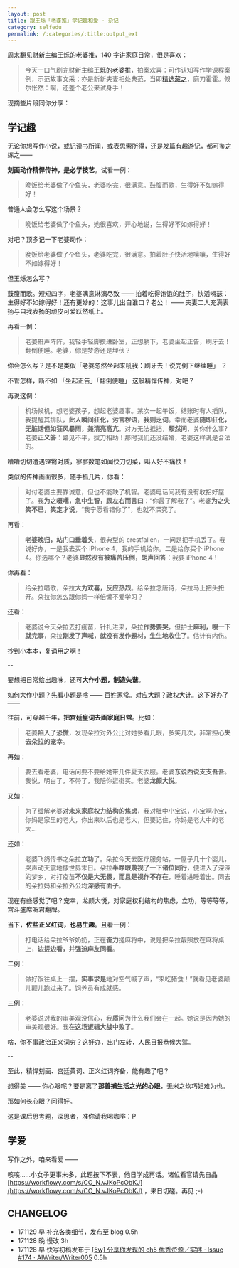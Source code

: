 ```yaml
---
layout: post
title: 跟王烁「老婆推」学记趣和爱 · 杂记
category: selfedu
permalink: /:categories/:title:output_ext
---
```



周末翻见财新主编王烁的老婆推，140 字讲家庭日常，很是喜欢：

>今天一口气刷完财新主编[王烁的老婆推](http://blog.sina.com.cn/s/articlelist_1640307671_0_1.html)，拍案欢喜：可作认知写作学课程案例，示范故事文采；亦是新新夫妻相处典范，当即[精选藏之](https://workflowy.com/s/CO_N.3qiR2I8Pry)，磨刀霍霍。倏尔怅然：啊，还差个老公来试身手！

现摘些片段同你分享：  

<!-- more --> 

## 学记趣

无论你想写作小说，或记读书所闻，或表思索所得，还是发篇有趣游记，都可鉴之练之——

**刻画动作精悍传神，是必学技艺**。试看一例：

>晚饭给老婆做了个鱼头，老婆吃完，很满意。鼓腹而歌，生得好不如嫁得好！

普通人会怎么写这个场景？

>晚饭给老婆做了个鱼头，她很喜欢，开心地说，生得好不如嫁得好！

对吧？顶多记一下老婆动作：

>晚饭给老婆做了个鱼头，老婆吃完，很满意。拍着肚子快活地嚷嚷，生得好不如嫁得好！

但王烁怎么写？

鼓腹而歌。短短四字，老婆满意淋漓尽致 —— 拍着吃得饱饱的肚子，快活嘚瑟：生得好不如嫁得好！还有更妙的：这事儿出自谁口？老公！ —— 夫妻二人充满表扬与自我表扬的顽皮可爱跃然纸上。


再看一例：

>老婆鼾声阵阵，我轻手轻脚摸进卧室，正想躺下，老婆坐起正告，刷牙去！翻倒便睡。老婆，你是梦游还是埋伏？

你会怎么写？是不是类似「老婆忽然坐起来吼我：刷牙去！说完倒下继续睡」 ？

不管怎样，断不如 「坐起正告」「翻倒便睡」 这般精悍传神，对吧？

再说这例：

>机场候机，想老婆孩子，想起老婆趣事。某次一起午饭，结账时有人插队，我提醒其排队，**此人瞬间狂化，污言秽语，我则乏词**。幸而老婆**随即狂化，无脏话但如狂风暴雨，兼清亮高亢**。对方无法抵挡，**颓然问**，关你什么事? 老婆**正义答**：路见不平，拔刀相助！那时我们还没结婚，老婆这样说是合法的。


嘈嘈切切遭遇铿锵对质，寥寥数笔如闻快刀切菜，叫人好不痛快！

类似的传神画面很多，随手抓几片，你看：

>对付老婆主要靠诚意，但也不能缺了机智。老婆电话问我有没有收拾好屋子。我**为之嗫嚅，急中生智，顾左右而言曰**：“你最了解我了”。老婆**为之失笑不已，笑定才说**，“我宁愿看错你了”，也就不深究了。

再看：

>**老婆晚归，站门口垂着头**，很典型的 crestfallen，一问是把手机丢了。我说好办，一是我去买个 iPhone 4，我的手机给你。二是给你买个 iPhone 4。你选哪个？老婆**显然没有被痛苦压倒，朗声回答**：我要 iPhone 4！

你再看：

>给朵拉唱歌，朵拉**大为欢喜，反应热烈**。给朵拉念唐诗，朵拉马上把头扭开。朵拉你怎么跟你妈一样倍懒不爱学习？

还看：

>老婆说今天朵拉去打疫苗，针扎进来，朵拉**作势要哭**，但护士**麻利，嗖一下就完事**，朵拉**刚发了声喊，就没有发作题材，生生地收住了**。估计有内伤。

抄到小本本，复诵用之啊！


--

要想把日常绘出趣味，还可**大作小题，制造失谐**。

如何大作小题？先看小题是啥 —— 百姓家常。对应大题？政权大计。这下好办了 ——


往前，可穿越千年，**把宫廷皇词去画家庭日常**。比如：


>老婆**陷入了恐慌**，发现朵拉对外公比对她多看几眼，多笑几次，非常担心**失去朵拉的宠幸**。

再如：

>要去看老婆，电话问要不要给她带几件夏天衣服。老婆**东说西说支支吾吾**。我说，明白了，不带了，我陪你逛街买。老婆**龙颜大悦**。

又如：

>为了缓解老婆**对未来家庭权力结构的焦虑**，我对肚中小宝说，小宝啊小宝，你妈是家里的老大，你出来以后也是老大，但要记住，你妈是老大中的老大…

还如：

>老婆飞鸽传书之朵拉**立功**了。朵拉今天去医疗服务站，一屋子几十个婴儿，哭声动天震地像世界末日。朵拉**半睁眼蔑视了一下诸位同行**，便进入了深深的梦乡，对打疫苗**不仅是大无畏，而且是视作不存在**，睡着进睡着出。同去的朵拉妈和朵拉外公均**深感有面子**。

现在有些感觉了吧？宠幸，龙颜大悦，对家庭权利结构的焦虑，立功，等等等等，宫斗盛席听君翻牌。



当下，**佐些正义红词，也易生趣**。且看一例：


>打电话给朵拉爷爷奶奶，正在**奋力**搓麻将中，说是把朵拉靓照放在麻将桌上，**边搓边看，并强迫麻友同看**。

二例：

>做好饭往桌上一摆，**实事求是**地对空气喊了声，“来吃猪食！”就看见老婆颠儿颠儿跑过来了。饲养员有成就感。

三例：

>老婆说对我的审美观没信心，我**质问**为什么我们会在一起。她说是因为她的审美观很好。我**在这场逻辑大战中败了**。

啥，你不事政治正义词穷？这好办，出门左转，人民日报恭候大驾。

--

至此，精悍刻画、宫廷黄词、正义红词齐备，能有趣了吧？

想得美 —— 你心眼呢？要是离了**那善捕生活之光的心眼**，无米之炊巧妇难为也。

那如何长心眼？问得好。

这是课后思考题，深思者，准你请我喝咖啡：P


## 学爱

写作之外，咱来看爱 ——

咳咳……小女子更事未多，此题按下不表，他日学成再话。诸位看官请先自品 [https://workflowy.com/s/CO_N.vJKoPcObKJ](https://workflowy.com/s/CO_N.vJKoPcObKJ) ，来日切磋。再见 ;-)

## CHANGELOG

- 171129 早 补充各类细节，发布至 blog 0.5h
- 171128 晚 慢改 3h
- 171128 早 快写初稿发布于 [[5w] 分享你发现的 ch5 优秀资源／实践 · Issue #174 · AIWriter/Writer005](https://github.com/AIWriter/Writer005/issues/174#issuecomment-347141930) 0.5h
